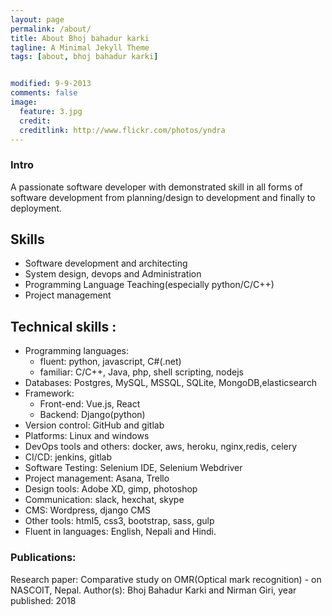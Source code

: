 ```yaml
---
layout: page
permalink: /about/
title: About Bhoj bahadur karki
tagline: A Minimal Jekyll Theme
tags: [about, bhoj bahadur karki]


modified: 9-9-2013
comments: false
image:
  feature: 3.jpg
  credit: 
  creditlink: http://www.flickr.com/photos/yndra
---
```


### Intro
A passionate software developer with demonstrated skill in all forms of software development from planning/design to development and finally to deployment.



## Skills 
- Software development and architecting   
- System design, devops and Administration
- Programming Language Teaching(especially python/C/C++)  
- Project management    

## Technical skills :
- Programming languages​:
  - fluent: ​python, javascript, C#(.net)
  - familiar: C/C++, ​Java, php, shell scripting, nodejs
- Databases: ​Postgres, MySQL, MSSQL, SQLite, MongoDB,elasticsearch
- Framework:
  - Front-end: ​Vue.js, React
  - Backend: ​Django(python)
-  Version control: ​GitHub and gitlab​   
-  Platforms: ​Linux and windows​
-  DevOps tools and others: docker, aws, heroku, nginx,redis, celery​ 
-  CI/CD: ​jenkins, gitlab​
-  Software Testing: Selenium IDE, Selenium Webdriver
-  Project management: ​Asana, Trello​ 
-  Design tools:​ Adobe XD, gimp, photoshop​
-  Communication:​ slack, hexchat, skype​ 
-  CMS: ​Wordpress, django CMS​
-  Other tools: ​html5, css3, bootstrap, sass, gulp​ 
-  Fluent in languages:​ English, Nepali and Hindi.

### Publications:
Research paper: Comparative study on OMR(Optical mark recognition) - on NASCOIT, Nepal. Author(s): Bhoj Bahadur Karki and Nirman Giri, year published: 2018